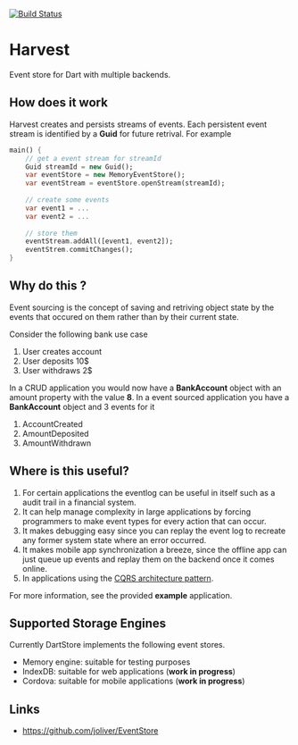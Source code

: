 [![Build Status](https://drone.io/github.com/ltackmann/harvest/status.png)](https://drone.io/github.com/ltackmann/harvest/latest)

Harvest
=======
Event store for Dart with multiple backends. 

How does it work
----------------

Harvest creates and persists streams of events. Each persistent event stream is identified by 
a **Guid** for future retrival. For example

```dart
main() {
	// get a event stream for streamId 
	Guid streamId = new Guid();
	var eventStore = new MemoryEventStore();
	var eventStream = eventStore.openStream(streamId);
	
	// create some events
	var event1 = ...
	var event2 = ...
	
	// store them
	eventStream.addAll([event1, event2]);
	eventStrem.commitChanges();
}	
```

Why do this ?
-------------
Event sourcing is the concept of saving and retriving object state by
the events that occured on them rather than by their current state. 

Consider the following bank use case

1. User creates account
1. User deposits 10$
1. User withdraws 2$

In a CRUD application you would now have a **BankAccount** object with an 
amount property with the value **8**. In a event sourced application you 
have a **BankAccount** object and 3 events for it

1. AccountCreated
1. AmountDeposited
1. AmountWithdrawn

Where is this useful?
--------------------- 

1. For certain applications the eventlog can be useful in itself such as a audit 
trail in a financial system. 
1. It can help manage complexity in large applications by forcing programmers to 
make event types for every action that can occur.
1. It makes debugging easy since you can replay the event log to recreate 
any former system state where an error occurred.  
1. It makes mobile app synchronization a breeze, since the offline app can just 
queue up events and replay them on the backend once it comes online. 
1. In applications using the [CQRS architecture pattern](http://msdn.microsoft.com/en-us/library/jj554200.aspx).

For more information, see the provided **example** application.

Supported Storage Engines
-------------------------
Currently DartStore implements the following event stores.

* Memory engine: suitable for testing purposes
* IndexDB: suitable for web applications (**work in progress**)
* Cordova: suitable for mobile applications (**work in progress**)

Links
-----
* https://github.com/joliver/EventStore
